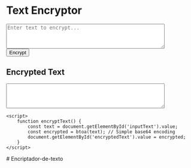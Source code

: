 <!DOCTYPE html>
<html lang="en">
<head>
    <meta charset="UTF-8">
    <meta name="viewport" content="width=device-width, initial-scale=1.0">
    <title>Text Encryptor</title>
</head>
<body>
    <h1>Text Encryptor</h1>
    <textarea id="inputText" rows="4" cols="50" placeholder="Enter text to encrypt..."></textarea>
    <br>
    <button onclick="encryptText()">Encrypt</button>
    <h2>Encrypted Text</h2>
    <textarea id="encryptedText" rows="4" cols="50" readonly></textarea>

    <script>
        function encryptText() {
            const text = document.getElementById('inputText').value;
            const encrypted = btoa(text); // Simple base64 encoding
            document.getElementById('encryptedText').value = encrypted;
        }
    </script>
</body>
</html>
# Encriptador-de-texto
